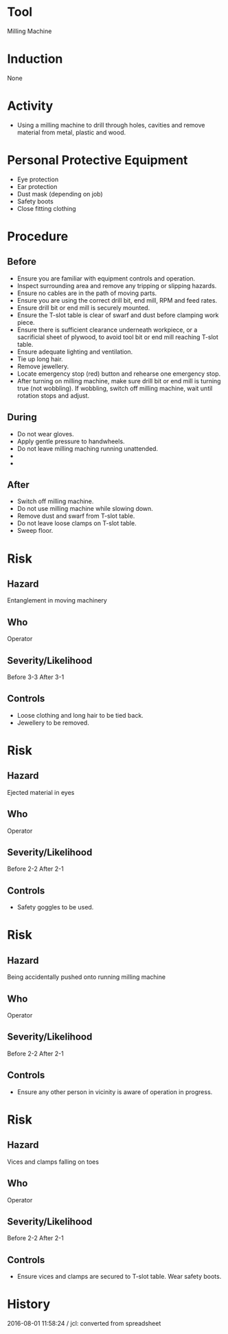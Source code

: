 # Tool
Milling Machine
# Induction
None
# Activity

* Using a milling machine to drill through holes, cavities and remove material from metal, plastic and wood.

# Personal Protective Equipment

* Eye protection
* Ear protection
* Dust mask (depending on job)
* Safety boots
* Close fitting clothing

# Procedure
## Before

* Ensure you are familiar with equipment controls and operation.
* Inspect surrounding area and remove any tripping or slipping hazards.
* Ensure no cables are in the path of moving parts.
* Ensure you are using the correct drill bit, end mill, RPM and feed rates.
* Ensure drill bit or end mill is securely mounted.
* Ensure the T-slot table is clear of swarf and dust before clamping work piece.
* Ensure there is sufficient clearance underneath workpiece, or a sacrificial sheet of plywood, to avoid tool bit or end mill reaching T-slot table.
* Ensure adequate lighting and ventilation.
* Tie up long hair.
* Remove jewellery.
* Locate emergency stop (red) button and rehearse one emergency stop.
* After turning on milling machine, make sure drill bit or end mill is turning true (not wobbling). If wobbling, switch off milling machine, wait until rotation stops and adjust.

## During

* Do not wear gloves.
* Apply gentle pressure to handwheels.
* Do not leave milling maching running unattended.
* 
* 

## After

* Switch off milling machine.
* Do not use milling machine while slowing down.
* Remove dust and swarf from T-slot table.
* Do not leave loose clamps on T-slot table.
* Sweep floor.

# Risk
## Hazard
Entanglement in moving machinery
## Who
Operator
## Severity/Likelihood
Before 3-3 After 3-1
## Controls

* Loose clothing and long hair to be tied back.
* Jewellery to be removed.

# Risk
## Hazard
Ejected material in eyes
## Who
Operator
## Severity/Likelihood
Before 2-2 After 2-1
## Controls

* Safety goggles to be used.

# Risk
## Hazard
Being accidentally pushed onto running milling machine
## Who
Operator
## Severity/Likelihood
Before 2-2 After 2-1
## Controls

* Ensure any other person in vicinity is aware of operation in progress.

# Risk
## Hazard
Vices and clamps falling on toes
## Who
Operator
## Severity/Likelihood
Before 2-2 After 2-1
## Controls

* Ensure vices and clamps are secured to T-slot table. Wear safety boots.

# History
2016-08-01 11:58:24 / jcl: converted from spreadsheet

